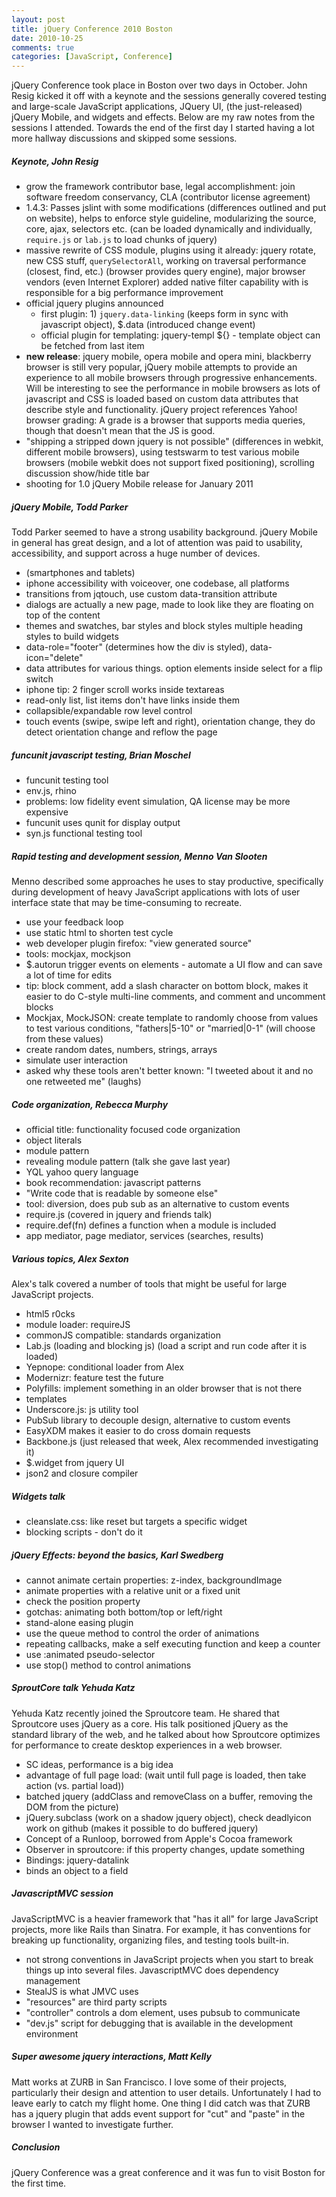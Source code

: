 ```yaml
---
layout: post
title: jQuery Conference 2010 Boston
date: 2010-10-25
comments: true
categories: [JavaScript, Conference]
---
```


jQuery Conference took place in Boston over two days in October. John Resig kicked it off with a keynote and the sessions generally covered testing and large-scale JavaScript applications, JQuery UI, (the just-released) jQuery Mobile, and widgets and effects. Below are my raw notes from the sessions I attended. Towards the end of the first day I started having a lot more hallway discussions and skipped some sessions.

##### Keynote, John Resig

 - grow the framework contributor base, legal accomplishment: join software freedom conservancy, CLA (contributor license agreement)
 - 1.4.3: Passes jslint with some modifications (differences outlined and put on website), helps to enforce style guideline, modularizing the source, core, ajax, selectors etc. (can be loaded dynamically and individually, `require.js` or `lab.js` to load chunks of jquery)
 - massive rewrite of CSS module, plugins using it already: jquery rotate, new CSS stuff, `querySelectorAll`, working on traversal performance (closest, find, etc.) (browser provides query engine), major browser vendors (even Internet Explorer) added native filter capability with is responsible for a big performance improvement
 - official jquery plugins announced
    * first plugin: 1) `jquery.data-linking` (keeps form in sync with javascript object), $.data (introduced change event)
    * official plugin for templating: jquery-templ  ${} - template object can be fetched from last item
 - **new release**: jquery mobile, opera mobile and opera mini, blackberry browser is still very popular, jQuery mobile attempts to provide an experience to all mobile browsers through progressive enhancements. Will be interesting to see the performance in mobile browsers as lots of javascript and CSS is loaded based on custom data attributes that describe style and functionality. jQuery project references Yahoo! browser grading: A grade is a browser that supports media queries, though that doesn't mean that the JS is good.
 - "shipping a stripped down jquery is not possible" (differences in webkit, different mobile browsers), using testswarm to test various mobile browsers (mobile webkit does not support fixed positioning), scrolling discussion 
show/hide title bar
 - shooting for 1.0 jQuery Mobile release for January 2011

##### jQuery Mobile, Todd Parker

Todd Parker seemed to have a strong usability background. jQuery Mobile in general has great design, and a lot of attention was paid to usability, accessibility, and support across a huge number of devices.

 - (smartphones and tablets)
 - iphone accessibility with voiceover, one codebase, all platforms
 - transitions from jqtouch, use custom data-transition attribute
 - dialogs are actually a new page, made to look like they are floating on top of the content
 - themes and swatches, bar styles and block styles
multiple heading styles to build widgets
 - data-role="footer" (determines how the div is styled), data-icon="delete"
 - data attributes for various things. option elements inside select for a flip switch
 - iphone tip: 2 finger scroll works inside textareas
 - read-only list, list items don't have links inside them
 - collapsible/expandable row level control
 - touch events (swipe, swipe left and right), orientation change, they do detect orientation change and reflow the page


##### funcunit javascript testing, Brian Moschel 

 - funcunit testing tool
 - env.js, rhino
 - problems: low fidelity event simulation, QA license may be more expensive
 - funcunit uses qunit for display output
 - syn.js functional testing tool


##### Rapid testing and development session, Menno Van Slooten

Menno described some approaches he uses to stay productive, specifically during development of heavy JavaScript applications with lots of user interface state that may be time-consuming to recreate.

 - use your feedback loop
 - use static html to shorten test cycle
 - web developer plugin firefox: "view generated source"
 - tools: mockjax, mockjson
 - $.autorun trigger events on elements - automate a UI flow and can save a lot of time for edits
 - tip: block comment, add a slash character on bottom block, makes it easier to do C-style multi-line comments, and comment and uncomment blocks
 - Mockjax, MockJSON: create template to randomly choose from values to test various conditions, "fathers|5-10" or "married|0-1" (will choose from these values)
 - create random dates, numbers, strings, arrays
 - simulate user interaction
 - asked why these tools aren't better known: "I tweeted about it and no one retweeted me" (laughs)


##### Code organization, Rebecca Murphy

 - official title: functionality focused code organization
 - object literals
 - module pattern
 - revealing module pattern (talk she gave last year)
 - YQL yahoo query language
 - book recommendation: javascript patterns
 - "Write code that is readable by someone else"
 - tool: diversion, does pub sub as an alternative to custom events
 - require.js (covered in jquery and friends talk)
 - require.def(fn) defines a function when a module is included
 - app mediator, page mediator, services (searches, results)


##### Various topics, Alex Sexton

Alex's talk covered a number of tools that might be useful for large JavaScript projects.

 - html5 r0cks
 - module loader: requireJS
 - commonJS compatible: standards organization
 - Lab.js (loading and blocking js) (load a script and run code after it is loaded)
 - Yepnope: conditional loader from Alex
 - Modernizr: feature test the future
 - Polyfills: implement something in an older browser that is not there
 - templates
 - Underscore.js: js utility tool
 - PubSub library to decouple design, alternative to custom events
 - EasyXDM makes it easier to do cross domain requests
 - Backbone.js (just released that week, Alex recommended investigating it)
 - $.widget from jquery UI
 - json2 and closure compiler


##### Widgets talk

 - cleanslate.css: like reset but targets a specific widget
 - blocking scripts - don't do it

##### jQuery Effects: beyond the basics, Karl Swedberg

 - cannot animate certain properties: z-index, backgroundImage
 - animate properties with a relative unit or a fixed unit
 - check the position property
 - gotchas: animating both bottom/top or left/right
 - stand-alone easing plugin
 - use the queue method to control the order of animations
 - repeating callbacks, make a self executing function and keep a counter
 - use :animated pseudo-selector
 - use stop() method to control animations


##### SproutCore talk Yehuda Katz

Yehuda Katz recently joined the Sproutcore team. He shared that Sproutcore uses jQuery as a core. His talk positioned jQuery as the standard library of the web, and he talked about how Sproutcore optimizes for performance to create desktop experiences in a web browser.
 
 - SC ideas, performance is a big idea
 - advantage of full page load: (wait until full page is loaded, then take action (vs. partial load))
 - batched jquery (addClass and removeClass on a buffer, removing the DOM from the picture)
 - jQuery.subclass  (work on a shadow jquery object), check deadlyicon work on github (makes it possible to do buffered jquery)
 - Concept of a Runloop, borrowed from Apple's Cocoa framework
 - Observer in sproutcore: if this property changes, update something
 - Bindings: jquery-datalink
 - binds an object to a field


##### JavascriptMVC session

JavaScriptMVC is a heavier framework that "has it all" for large JavaScript projects, more like Rails than Sinatra. For example, it has conventions for breaking up functionality, organizing files, and testing tools built-in.

 - not strong conventions in JavaScript projects when you start to break things up into several files. JavascriptMVC does dependency management
 - StealJS is what JMVC uses
 - "resources" are third party scripts
 - "controller" controls a dom element, uses pubsub to communicate
 - "dev.js" script for debugging that is available in the development environment


##### Super awesome jquery interactions, Matt Kelly 

Matt works at ZURB in San Francisco. I love some of their projects, particularly their design and attention to user details. Unfortunately I had to leave early to catch my flight home. One thing I did catch was that ZURB has a jquery plugin that adds event support for "cut" and "paste" in the browser I wanted to investigate further.


##### Conclusion

jQuery Conference was a great conference and it was fun to visit Boston for the first time.

